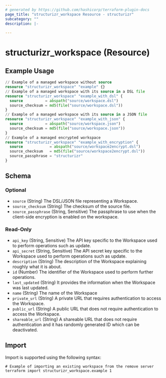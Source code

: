 ```yaml
---
# generated by https://github.com/hashicorp/terraform-plugin-docs
page_title: "structurizr_workspace Resource - structurizr"
subcategory: ""
description: |-
  
---
```


# structurizr_workspace (Resource)



## Example Usage

```terraform
// Example of a managed workspace without source
resource "structurizr_workspace" "example" {}
// Example of a managed workspace with its source in a DSL file
resource "structurizr_workspace" "example_with_dsl" {
  source          = abspath("source/workspace.dsl")
  source_checksum = md5(file("source/workspace.dsl"))
}
// Example of a managed workspace with its source in a JSON file
resource "structurizr_workspace" "example_with_json" {
  source          = abspath("source/workspace.json")
  source_checksum = md5(file("source/workspace.json"))
}
// Example of a managed encrypted workspace
resource "structurizr_workspace" "example_with_encryption" {
  source            = abspath("source/workspace2encrypt.dsl")
  source_checksum   = md5(file("source/workspace2encrypt.dsl"))
  source_passphrase = "structurizr"
}
```

<!-- schema generated by tfplugindocs -->
## Schema

### Optional

- `source` (String) The DSL/JSON file representing a Workspace.
- `source_checksum` (String) The checksum of the source file.
- `source_passphrase` (String, Sensitive) The passphrase to use when the client-side encryption is enabled on the workspace.

### Read-Only

- `api_key` (String, Sensitive) The API key specific to the Workspace used to perform operations such as update.
- `api_secret` (String, Sensitive) The API secret key specific to the Workspace used to perform operations such as update.
- `description` (String) The description of the Workspace explaining roughly what it is about.
- `id` (Number) The identifier of the Workspace used to perform further operations.
- `last_updated` (String) It provides the information when the Workspace was last updated.
- `name` (String) The name of the Workspace
- `private_url` (String) A private URL that requires authentication to access the Workspace.
- `public_url` (String) A public URL that does not require authentication to access the Workspace.
- `shareable_url` (String) A shareable URL that does not require authentication and it has randomly generated ID which can be deactivated.

## Import

Import is supported using the following syntax:

```shell
# Example of importing an existing workspace from the remove server
terraform import structurizr_workspace.example 1
```
